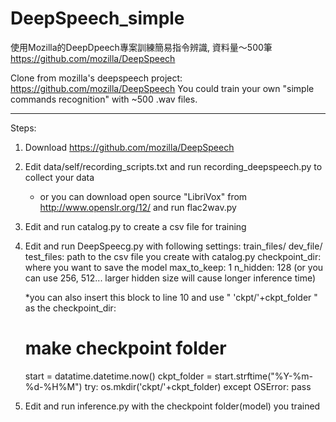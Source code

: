 # DeepSpeech_simple

使用Mozilla的DeepDpeech專案訓練簡易指令辨識, 資料量～500筆
https://github.com/mozilla/DeepSpeech

Clone from mozilla's deepspeech project: https://github.com/mozilla/DeepSpeech
You could train your own "simple commands recognition" with ~500 .wav files.

---------------------------------------------------------------------------------------
Steps:
1. Download https://github.com/mozilla/DeepSpeech

2. Edit data/self/recording_scripts.txt and run recording_deepspeech.py to collect your data
    - or you can download open source "LibriVox" from http://www.openslr.org/12/ and run flac2wav.py 
    
3. Edit and run catalog.py to create a csv file for training

4. Edit and run DeepSpeecg.py with following settings:
    train_files/ dev_file/ test_files: path to the csv file you create with catalog.py
    checkpoint_dir: where you want to save the model 
    max_to_keep: 1
    n_hidden: 128 (or you can use 256, 512... larger hidden size will cause longer inference time)
    
    *you can also insert this block to line 10 and use " 'ckpt/'+ckpt_folder " as the checkpoint_dir:
    # make checkpoint folder
    start = datatime.datetime.now()
    ckpt_folder = start.strftime("%Y-%m-%d-%H%M")
    try:
        os.mkdir('ckpt/'+ckpt_folder)
    except OSError:
        pass

5. Edit and run inference.py with the checkpoint folder(model) you trained  

